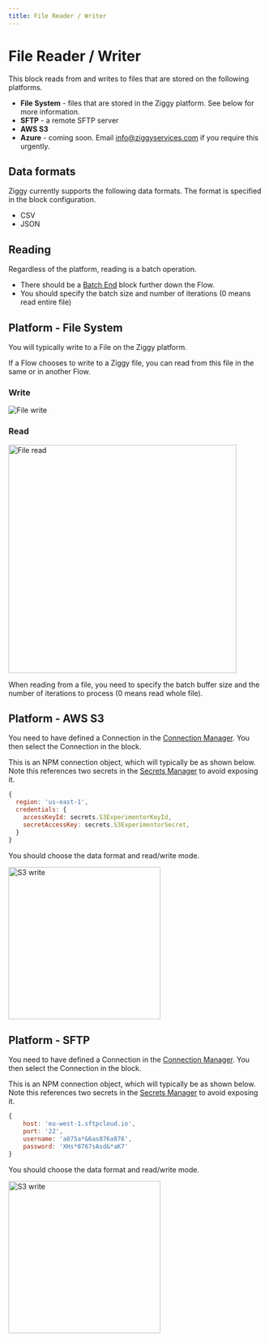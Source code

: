 ```yaml
---
title: File Reader / Writer
---
```


# File Reader / Writer

This block reads from and writes to files that are stored on the following platforms.

- **File System** - files that are stored in the Ziggy platform. See below for more information.
- **SFTP** - a remote SFTP server
- **AWS S3**
- **Azure** - coming soon. Email [info@ziggyservices.com](mailto:info@ziggyservices.com) if you require this urgently.

## Data formats
Ziggy currently supports the following data formats. The format is specified in the block configuration.

- CSV
- JSON

## Reading
Regardless of the platform, reading is a batch operation.

- There should be a [Batch End](/user-guide/block-types/core/Batch-End) block further down the Flow.
- You should specify the batch size and number of iterations (0 means read entire file)

## Platform - File System
You will typically write to a File on the Ziggy platform. 

If a Flow chooses to write to a Ziggy file, you can read from this file in the same or in another Flow.

### Write
![File write](/img/flows/blocks/utility/file/file-file-write.png)

### Read

<img src="/img/flows/blocks/utility/file/file-file-read.png" alt="File read" width="450" />

When reading from a file, you need to specify the batch buffer size and the number of iterations to process (0 means read whole file).

## Platform - AWS S3
You need to have defined a Connection in the [Connection Manager](/user-guide/Connections). You then select the Connection in the block.

This is an NPM connection object, which will typically be as shown below. Note this references two secrets
in the [Secrets Manager](/user-guide/Secrets) to avoid exposing it.

```javascript
{
  region: 'us-east-1', 
  credentials: {
    accessKeyId: secrets.S3ExperimentorKeyId,
    secretAccessKey: secrets.S3ExperimentorSecret,
  }
}
```

You should choose the data format and read/write mode.

<img src="/img/flows/blocks/utility/file/file-s3-write.png" alt="S3 write" width="300" />

## Platform - SFTP

You need to have defined a Connection in the [Connection Manager](/user-guide/Connections). 
You then select the Connection in the block.

This is an NPM connection object, which will typically be as shown below. Note this references two secrets
in the [Secrets Manager](/user-guide/Secrets) to avoid exposing it.

```javascript
{
    host: 'eu-west-1.sftpcloud.io',
    port: '22',
    username: 'a875a*&6as876a876',
    password: 'XHs*8767sAsd&*aK7'
}
```

You should choose the data format and read/write mode.

<img src="/img/flows/blocks/utility/file/file-sftp-write.png" alt="S3 write" width="300" />
